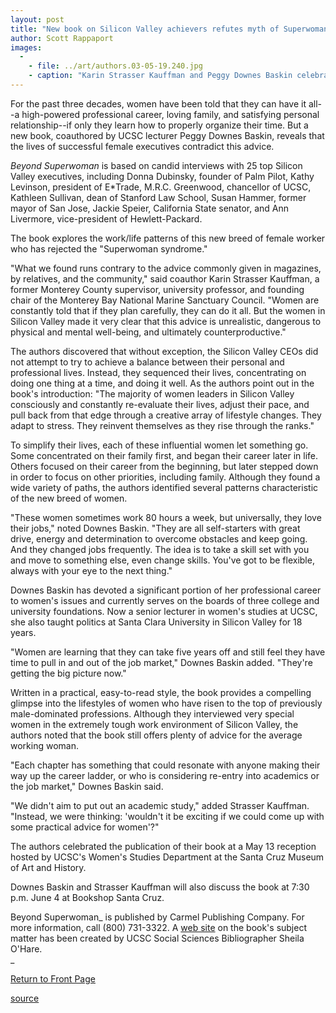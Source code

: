 ```yaml
---
layout: post
title: "New book on Silicon Valley achievers refutes myth of Superwoman"
author: Scott Rappaport
images:
  -
    - file: ../art/authors.03-05-19.240.jpg
    - caption: "Karin Strasser Kauffman and Peggy Downes Baskin celebrate the publication of their new book at a reception hosted by the Women's Studies Department at the Museum of Art and History. Photo: Scott Rappaport"
---
```


For the past three decades, women have been told that they can have it all--a high-powered professional career, loving family, and satisfying personal relationship--if only they learn how to properly organize their time. But a new book, coauthored by UCSC lecturer Peggy Downes Baskin, reveals that the lives of successful female executives contradict this advice.

_Beyond Superwoman_ is based on candid interviews with 25 top Silicon Valley executives, including Donna Dubinsky, founder of Palm Pilot, Kathy Levinson, president of E*Trade, M.R.C. Greenwood, chancellor of UCSC, Kathleen Sullivan, dean of Stanford Law School, Susan Hammer, former mayor of San Jose, Jackie Speier, California State senator, and Ann Livermore, vice-president of Hewlett-Packard.

The book explores the work/life patterns of this new breed of female worker who has rejected the "Superwoman syndrome."   

"What we found runs contrary to the advice commonly given in magazines, by relatives, and the community," said coauthor Karin Strasser Kauffman, a former Monterey County supervisor, university professor, and founding chair of the Monterey Bay National Marine Sanctuary Council. "Women are constantly told that if they plan carefully, they can do it all. But the women in Silicon Valley made it very clear that this advice is unrealistic, dangerous to physical and mental well-being, and ultimately counterproductive."  

The authors discovered that without exception, the Silicon Valley CEOs did not attempt to try to achieve a balance between their personal and professional lives. Instead, they sequenced their lives, concentrating on doing one thing at a time, and doing it well. As the authors point out in the book's introduction: "The majority of women leaders in Silicon Valley consciously and constantly re-evaluate their lives, adjust their pace, and pull back from that edge through a creative array of lifestyle changes. They adapt to stress. They reinvent themselves as they rise through the ranks."   

To simplify their lives, each of these influential women let something go. Some concentrated on their family first, and began their career later in life. Others focused on their career from the beginning, but later stepped down in order to focus on other priorities, including family. Although they found a wide variety of paths, the authors identified several patterns characteristic of the new breed of women.  

"These women sometimes work 80 hours a week, but universally, they love their jobs," noted Downes Baskin. "They are all self-starters with great drive, energy and determination to overcome obstacles and keep going. And they changed jobs frequently. The idea is to take a skill set with you and move to something else, even change skills. You've got to be flexible, always with your eye to the next thing."  

Downes Baskin has devoted a significant portion of her professional career to women's issues and currently serves on the boards of three college and university foundations. Now a senior lecturer in women's studies at UCSC, she also taught politics at Santa Clara University in Silicon Valley for 18 years.   

"Women are learning that they can take five years off and still feel they have time to pull in and out of the job market," Downes Baskin added. "They're getting the big picture now."  

Written in a practical, easy-to-read style, the book provides a compelling glimpse into the lifestyles of women who have risen to the top of previously male-dominated professions. Although they interviewed very special women in the extremely tough work environment of Silicon Valley, the authors noted that the book still offers plenty of advice for the average working woman.  

"Each chapter has something that could resonate with anyone making their way up the career ladder, or who is considering re-entry into academics or the job market," Downes Baskin said.   

"We didn't aim to put out an academic study," added Strasser Kauffman. "Instead, we were thinking: 'wouldn't it be exciting if we could come up with some practical advice for women'?"   

The authors celebrated the publication of their book at a May 13 reception hosted by UCSC's Women's Studies Department at the Santa Cruz Museum of Art and History.

Downes Baskin and Strasser Kauffman will also discuss the book at 7:30 p.m. June 4 at Bookshop Santa Cruz.  
  
Beyond Superwoman_ is published by Carmel Publishing Company. For more information, call (800) 731-3322. A [web site][1] on the book's subject matter has been created by UCSC Social Sciences Bibliographer Sheila O'Hare.  
_


[Return to Front Page][2]

[1]: http://library.ucsc.edu/collect/superwoman.htm
[2]: http://currents.ucsc.edu/

[source](http://www1.ucsc.edu/currents/02-03/05-19/superwoman.html "Permalink to superwoman")
